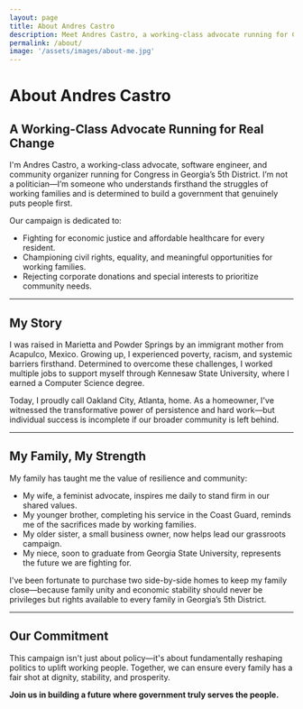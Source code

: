 ```yaml
---
layout: page
title: About Andres Castro
description: Meet Andres Castro, a working-class advocate running for Congress in Georgia’s 5th District to fight for economic justice, healthcare, and real solutions for everyday people.
permalink: /about/
image: '/assets/images/about-me.jpg'
---
```


# About Andres Castro

## A Working-Class Advocate Running for Real Change

I'm Andres Castro, a working-class advocate, software engineer, and community organizer running for Congress in Georgia’s 5th District. I’m not a politician—I’m someone who understands firsthand the struggles of working families and is determined to build a government that genuinely puts people first.

Our campaign is dedicated to:

* Fighting for economic justice and affordable healthcare for every resident.
* Championing civil rights, equality, and meaningful opportunities for working families.
* Rejecting corporate donations and special interests to prioritize community needs.

---

## My Story

I was raised in Marietta and Powder Springs by an immigrant mother from Acapulco, Mexico. Growing up, I experienced poverty, racism, and systemic barriers firsthand. Determined to overcome these challenges, I worked multiple jobs to support myself through Kennesaw State University, where I earned a Computer Science degree.

Today, I proudly call Oakland City, Atlanta, home. As a homeowner, I've witnessed the transformative power of persistence and hard work—but individual success is incomplete if our broader community is left behind.

---

## My Family, My Strength

My family has taught me the value of resilience and community:

* My wife, a feminist advocate, inspires me daily to stand firm in our shared values.
* My younger brother, completing his service in the Coast Guard, reminds me of the sacrifices made by working families.
* My older sister, a small business owner, now helps lead our grassroots campaign.
* My niece, soon to graduate from Georgia State University, represents the future we are fighting for.

I've been fortunate to purchase two side-by-side homes to keep my family close—because family unity and economic stability should never be privileges but rights available to every family in Georgia’s 5th District.

---

## Our Commitment

This campaign isn't just about policy—it's about fundamentally reshaping politics to uplift working people. Together, we can ensure every family has a fair shot at dignity, stability, and prosperity.

**Join us in building a future where government truly serves the people.**
